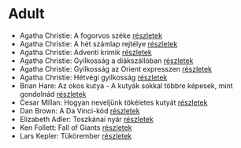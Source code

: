 # Adult

- Agatha Christie: A fogorvos széke [részletek](../_details/Agatha%20Christie.md#id_1747)
- Agatha Christie: A hét számlap rejtélye [részletek](../_details/Agatha%20Christie.md#id_1748)
- Agatha Christie: Adventi krimik [részletek](../_details/Agatha%20Christie.md#id_1761)
- Agatha Christie: Gyilkosság a diákszállóban [részletek](../_details/Agatha%20Christie.md#id_1780)
- Agatha Christie: Gyilkosság az Orient expresszen [részletek](../_details/Agatha%20Christie.md#id_1782)
- Agatha Christie: Hétvégi gyilkosság [részletek](../_details/Agatha%20Christie.md#id_1788)
- Brian Hare: Az okos kutya - A kutyák sokkal többre képesek, mint gondolnád [részletek](../_details/Brian%20Hare.md#id_1724)
- Cesar Millan: Hogyan neveljünk tökéletes kutyát [részletek](../_details/Cesar%20Millan.md#id_1725)
- Dan Brown: A Da Vinci-kód [részletek](../_details/Dan%20Brown.md#id_1642)
- Elizabeth Adler: Toszkánai nyár [részletek](../_details/Elizabeth%20Adler.md#id_1211)
- Ken Follett: Fall of Giants [részletek](../_details/Ken%20Follett.md#id_1641)
- Lars Kepler: Tükörember [részletek](../_details/Lars%20Kepler.md#id_1682)